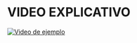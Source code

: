 # VIDEO EXPLICATIVO

[![Video de ejemplo](https://img.youtube.com/vi/73iFzaMJS30/0.jpg)](https://youtu.be/73iFzaMJS30)